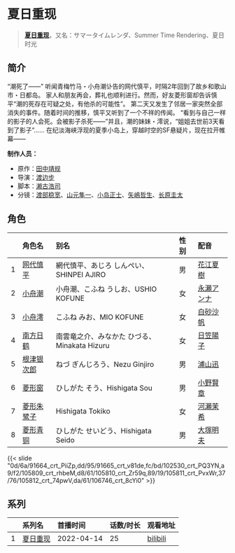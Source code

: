 # 夏日重现


> <u>**[夏日重现](http://bgm.tv/subject/326895)**</u>，又名：サマータイムレンダ、Summer Time Rendering、夏日时光

## 简介


“潮死了——”
听闻青梅竹马・小舟潮讣告的网代慎平，时隔2年回到了故乡和歌山市・日都岛。
家人和朋友再会，葬礼也顺利进行。然而，好友菱形窗却告诉慎平“潮的死存在可疑之处，有他杀的可能性”。
第二天又发生了邻居一家突然全部消失的事件。随着时间的推移，慎平又听到了一个不祥的传闻。
“看到与自己一样的影子的人会死。会被影子杀死——”并且，潮的妹妹・澪说，“姐姐去世前3天看到了影子”……
在纪淡海峡浮现的夏季小岛上，穿越时空的SF悬疑片，现在拉开帷幕——

**制作人员：**
- 原作：[田中靖规](http://bgm.tv/person/35404)
- 导演：[渡边步](http://bgm.tv/person/2670)
- 脚本：[濑古浩司](http://bgm.tv/person/15614)
- 分镜：[渡部稳宽](http://bgm.tv/person/23345)、[山元隼一](http://bgm.tv/person/33400)、[小岛正士](http://bgm.tv/person/2452)、[矢嶋哲生](http://bgm.tv/person/13810)、[长原圭太](http://bgm.tv/person/37255)

## 角色

|     |   角色名   |   别名  | 性别 |  配音  |
|:--- |:------  |:----      |:---  |:--   |
| 1 | [网代慎平](http://bgm.tv/character/91664) | 網代慎平、あじろ しんぺい、SHINPEI AJIRO | 男 | [花江夏樹](http://bgm.tv/person/7772) |
| 2 | [小舟潮](http://bgm.tv/character/91665) | 小舟潮、こふね うしお、USHIO KOFUNE | 女 | [永瀬アンナ](http://bgm.tv/person/41550) |
| 3 | [小舟澪](http://bgm.tv/character/102530) | こふね みお、MIO KOFUNE | 女 | [白砂沙帆](http://bgm.tv/person/41420) |
| 4 | [南方日鹤](http://bgm.tv/character/105809) | 南雲竜之介、みなかた ひづる、Minakata Hizuru | 女 | [日笠陽子](http://bgm.tv/person/5119) |
| 5 | [根津银次郎](http://bgm.tv/character/105810) | ねづ ぎんじろう、Nezu Ginjiro | 男 | [浦山迅](http://bgm.tv/person/4865) |
| 6 | [菱形窗](http://bgm.tv/character/105811) | ひしがた そう、Hishigata Sou | 男 | [小野賢章](http://bgm.tv/person/4965) |
| 7 | [菱形朱鹭子](http://bgm.tv/character/105812) | Hishigata Tokiko | 女 | [河瀬茉希](http://bgm.tv/person/30531) |
| 8 | [菱形青铜](http://bgm.tv/character/106746) | ひしがた せいどう、Hishigata Seido | 男 | [大塚明夫](http://bgm.tv/person/3832) |

{{< slide "0d/6a/91664_crt_PiiZp,dd/95/91665_crt_v81de,fc/bd/102530_crt_PQ3YN,a9/f2/105809_crt_rhbeM,d8/61/105810_crt_Zr59q,89/19/105811_crt_PvxWr,37/76/105812_crt_74pwV,da/61/106746_crt_8cYi0" >}}

## 系列

|     |   系列名   |   首播时间  | 话数/时长  | 观看地址 |
|:---  |:------    |:----      |:---       |:---  |
| 1 |[夏日重现](https://bgm.tv/subject/326895)| 2022-04-14 | 25 | [bilibili](https://www.bilibili.com/bangumi/play/ss41417)  |

<!--

## MAD

{{< media auto="mad/summer_time_rendering" >}}

-->



